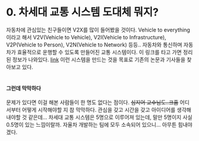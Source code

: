 # 0. 차세대 교통 시스템 도대체 뭐지?

자동차에 관심있는 친구들이면 V2X를 많이 들어봤을 것이다. Vehicle to everything이라고 해서
V2V(Vehicle to Vehicle), V2I(Vehicle to Infrastructure), V2P(Vehicle to Person), V2N(Vehicle to Network) 등등.. 자동차와 통신하며
자동차가 효율적으로 운행할 수 있도록 만들어진 교통 시스템이다. 이 링크를 타고 가면 정리된 정보가 나와있다. [link](https://m.blog.naver.com/PostView.nhn?blogId=soyose1&logNo=221357098524&proxyReferer=https%3A%2F%2Fwww.google.com%2F)
이런 시스템을 만드는 것을 목표로 기존의 논문과 기사들을 찾아보고 있다. <br/>
<br/>
#### 그런데 막막하다
문제가 있다면 이걸 해본 사람들이 한 명도 없다는 점이다. ~~심지어 교수님도..크흠~~
어디서부터 어떻게 시작해야할 지 참 막막하다. 관심을 갖고 시간을 갖고 아이디어를 생각해 내야할 것 같은데... 차세대 교통 시스템은 5명으로 이루어져 있는데,
말만 5명이지 사실 0.5명이 있는 느낌이랄까. 자율차 개발하는 팀에 모두 소속되어 있으니... 아무튼 힘내야겠다.

